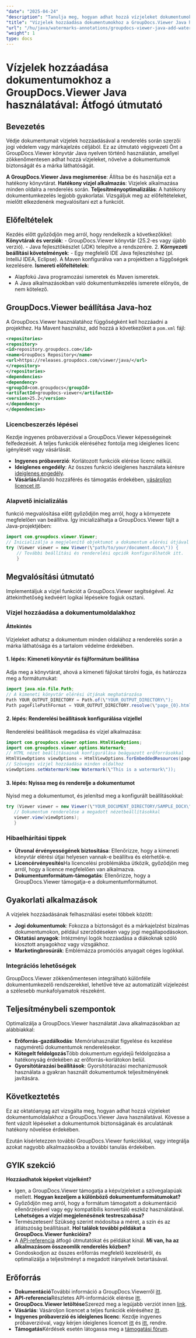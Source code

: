 ```yaml
---
"date": "2025-04-24"
"description": "Tanulja meg, hogyan adhat hozzá vízjeleket dokumentumokhoz a GroupDocs.Viewer segítségével Java nyelven. Fokozza a dokumentumok biztonságát és arculatát ezzel a lépésről lépésre haladó oktatóanyaggal."
"title": "Vízjelek hozzáadása dokumentumokhoz a GroupDocs.Viewer Java használatával – Átfogó útmutató"
"url": "/hu/java/watermarks-annotations/groupdocs-viewer-java-add-watermark-documents/"
"weight": 1
type: docs
---
```

# Vízjelek hozzáadása dokumentumokhoz a GroupDocs.Viewer Java használatával: Átfogó útmutató

## Bevezetés

Védje dokumentumait vízjelek hozzáadásával a renderelés során szerzői jogi védelem vagy márkajelzés céljából. Ez az útmutató végigvezeti Önt a GroupDocs.Viewer könyvtár Java nyelven történő használatán, amellyel zökkenőmentesen adhat hozzá vízjeleket, növelve a dokumentumok biztonságát és a márka láthatóságát.

**A GroupDocs.Viewer Java megismerése**: 
Állítsa be és használja ezt a hatékony könyvtárat.
**Hatékony vízjel alkalmazás**: 
Vízjelek alkalmazása minden oldalra a renderelés során.
**Teljesítményoptimalizálás**: A hatékony dokumentumkezelés legjobb gyakorlatai.
Vizsgáljuk meg az előfeltételeket, mielőtt elkezdenénk megvalósítani ezt a funkciót.
## Előfeltételek
Kezdés előtt győződjön meg arról, hogy rendelkezik a következőkkel:
**Könyvtárak és verziók**:
	- GroupDocs.Viewer könyvtár (25.2-es vagy újabb verzió).
	- Java fejlesztőkészlet (JDK) telepítve a rendszerére. 
2. **Környezeti beállítási követelmények**:
	- Egy megfelelő IDE Java fejlesztéshez (pl. IntelliJ IDEA, Eclipse).
	A Maven konfigurálva van a projektben a függőségek kezelésére.
**Ismereti előfeltételek**:
- Alapfokú Java programozási ismeretek és Maven ismeretek.
- A Java alkalmazásokban való dokumentumkezelés ismerete előnyös, de nem kötelező.
## GroupDocs.Viewer beállítása Java-hoz
A GroupDocs.Viewer használatához függőségként kell hozzáadni a projekthez. Ha Mavent használsz, add hozzá a következőket a `pom.xml` fájl:
```xml
<repositories>
<repository>
<id>repository.groupdocs.com</id>
<name>GroupDocs Repository</name>
<url>https://releases.groupdocs.com/viewer/java/</url>
</repository>
</repositories>
<dependencies>
<dependency>
<groupId>com.groupdocs</groupId>
<artifactId>groupdocs-viewer</artifactId>
<version>25.2</version>
</dependency>
</dependencies>
```

### Licencbeszerzés lépései
Kezdje ingyenes próbaverzióval a GroupDocs.Viewer képességeinek felfedezését. A teljes funkciók eléréséhez fontolja meg ideiglenes licenc igénylését vagy vásárlását.
- **Ingyenes próbaverzió**: Korlátozott funkciók elérése licenc nélkül.
- **Ideiglenes engedély**: Az összes funkció ideiglenes használata kérésre [ideiglenes engedély](https://purchase.groupdocs.com/temporary-license/).
- **Vásárlás**Állandó hozzáférés és támogatás érdekében, [vásároljon licencet itt](https://purchase.groupdocs.com/buy).
### Alapvető inicializálás
funkció megvalósítása előtt győződjön meg arról, hogy a környezete megfelelően van beállítva. Így inicializálhatja a GroupDocs.Viewer fájlt a Java-projektjében:
```java
import com.groupdocs.viewer.Viewer;
// Inicializálja a megjelenítő objektumot a dokumentum elérési útjával
try (Viewer viewer = new Viewer(\"path/to/your/document.docx\")) {
	// További beállítási és renderelési opciók konfigurálhatók itt.
	}
```

## Megvalósítási útmutató
Implementáljuk a vízjel funkciót a GroupDocs.Viewer segítségével. Az áttekinthetőség kedvéért logikai lépésekre fogjuk osztani.
### Vízjel hozzáadása a dokumentumoldalakhoz
#### Áttekintés
Vízjeleket adhatsz a dokumentum minden oldalához a renderelés során a márka láthatósága és a tartalom védelme érdekében.
#### 1. lépés: Kimeneti könyvtár és fájlformátum beállítása
Adja meg a könyvtárat, ahová a kimeneti fájlokat tárolni fogja, és határozza meg a formátumukat:
```java
import java.nio.file.Path;
// A kimeneti könyvtár elérési útjának meghatározása
Path YOUR_OUTPUT_DIRECTORY = Path.of(\"YOUR_OUTPUT_DIRECTORY\");
Path pageFilePathFormat = YOUR_OUTPUT_DIRECTORY.resolve(\"page_{0}.html\");
```
#### 2. lépés: Renderelési beállítások konfigurálása vízjellel
Renderelési beállítások megadása és vízjel alkalmazása:
```java
import com.groupdocs.viewer.options.HtmlViewOptions;
import com.groupdocs.viewer.options.Watermark;
// HTML nézet beállításainak konfigurálása beágyazott erőforrásokkal
HtmlViewOptions viewOptions = HtmlViewOptions.forEmbeddedResources(pageFilePathFormat);
// Szöveges vízjel hozzáadása minden oldalhoz
viewOptions.setWatermark(new Watermark(\"This is a watermark\"));
```

#### 3. lépés: Nyissa meg és renderelje a dokumentumot
Nyisd meg a dokumentumot, és jelenítsd meg a konfigurált beállításokkal:
```java
try (Viewer viewer = new Viewer(\"YOUR_DOCUMENT_DIRECTORY/SAMPLE_DOCX\")) {
   // Dokumentum renderelése a megadott nézetbeállításokkal
   viewer.view(viewOptions);
   }
```

### Hibaelhárítási tippek
- **Útvonal érvényességének biztosítása**: Ellenőrizze, hogy a kimeneti könyvtár elérési útjai helyesen vannak-e beállítva és elérhetők-e.
- **Licencérvényesítés**Ha licencelési problémákba ütközik, győződjön meg arról, hogy a licence megfelelően van alkalmazva.
- **Dokumentumformátum-támogatás**: Ellenőrizze, hogy a GroupDocs.Viewer támogatja-e a dokumentumformátumot.
## Gyakorlati alkalmazások
A vízjelek hozzáadásának felhasználási esetei többek között:
- **Jogi dokumentumok**: 
Fokozza a biztonságot és a márkajelzést bizalmas dokumentumokon, például szerződéseken vagy jogi megállapodásokon.
- **Oktatási anyagok**: 
Intézményi logók hozzáadása a diákoknak szóló kiosztott anyagokhoz vagy vizsgákhoz.
- **Marketingbrosúrák**: Emblémázza promóciós anyagait céges logókkal.
### Integrációs lehetőségek
GroupDocs.Viewer zökkenőmentesen integrálható különféle dokumentumkezelő rendszerekkel, lehetővé téve az automatizált vízjelezést a szélesebb munkafolyamatok részeként.
## Teljesítménybeli szempontok
Optimalizálja a GroupDocs.Viewer használatát Java alkalmazásokban az alábbiakkal:
- **Erőforrás-gazdálkodás**: Memóriahasználat figyelése és kezelése nagyméretű dokumentumok renderelésekor.
- **Kötegelt feldolgozás**Több dokumentum egyidejű feldolgozása a hatékonyság érdekében az erőforrás-korlátokon belül.
- **Gyorsítótárazási beállítások**: Gyorsítótárazási mechanizmusok használata a gyakran használt dokumentumok teljesítményének javítására.
## Következtetés
Ez az oktatóanyag azt vizsgálta meg, hogyan adhat hozzá vízjeleket dokumentumoldalakhoz a GroupDocs.Viewer Java használatával. Kövesse a fent vázolt lépéseket a dokumentumok biztonságának és arculatának hatékony növelése érdekében.

Ezután kísérletezzen további GroupDocs.Viewer funkciókkal, vagy integrálja azokat nagyobb alkalmazásokba a további tanulás érdekében.
## GYIK szekció
**Hozzáadhatok képeket vízjelként?**
- Igen, a GroupDocs.Viewer támogatja a képvízjeleket a szövegalapúak mellett.
**Hogyan kezeljem a különböző dokumentumformátumokat?**
- Győződjön meg arról, hogy a formátum támogatott a dokumentáció ellenőrzésével vagy egy kompatibilis konvertáló eszköz használatával.
**Lehetséges a vízjel megjelenésének testreszabása?**
- Természetesen! Szükség szerint módosítsa a méret, a szín és az átlátszóság beállításait.
**Hol találok további példákat a GroupDocs.Viewer funkcióira?**
- A [API-referencia](https://reference.groupdocs.com/viewer/java/) átfogó útmutatókat és példákat kínál.
**Mi van, ha az alkalmazásom összeomlik renderelés közben?**
- Gondoskodjon az összes erőforrás megfelelő kezeléséről, és optimalizálja a teljesítményt a megadott irányelvek betartásával.

## Erőforrás
- **Dokumentáció**További információ a GroupDocs.Viewerről [itt](https://docs.groupdocs.com/viewer/java/).
- **API-referencia**Részletes API-információk elérése [itt](https://reference.groupdocs.com/viewer/java/).
- **GroupDocs.Viewer letöltése**Szerezd meg a legújabb verziót innen [link](https://releases.groupdocs.com/viewer/java/).
- **Vásárlás**: Vásároljon licencet a teljes funkciók eléréséhez [itt](https://purchase.groupdocs.com/buy).
- **Ingyenes próbaverzió és ideiglenes licenc**: Kezdje ingyenes próbaverzióval, vagy kérjen ideiglenes licencet [itt](https://releases.groupdocs.com/viewer/java/) és [itt](https://purchase.groupdocs.com/temporary-license/), rendre.
- **Támogatás**Kérdések esetén látogassa meg a [támogatási fórum](https://forum.groupdocs.com/viewer/).